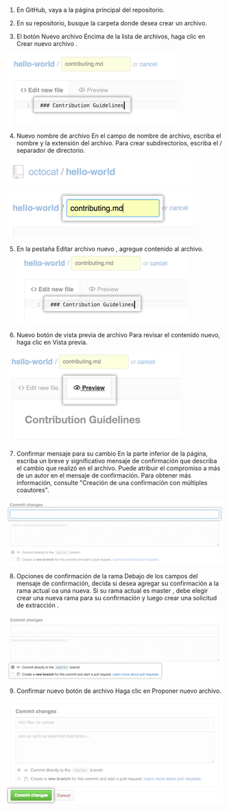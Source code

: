 1. En GitHub, vaya a la página principal del repositorio.

2. En su repositorio, busque la carpeta donde desea crear un archivo.

3. El botón Nuevo archivo Encima de la lista de archivos, haga clic en Crear nuevo archivo .

![new-file-content](../imgs/new-file-content.png)

4. Nuevo nombre de archivo En el campo de nombre de archivo, escriba el nombre y la extensión del archivo. Para crear subdirectorios, escriba el / separador de directorio.

![new-file-name](../imgs/new-file-name.png)

5. En la pestaña Editar archivo nuevo , agregue contenido al archivo.
![new-file-content](../imgs/new-file-content.png)

6. Nuevo botón de vista previa de archivo Para revisar el contenido nuevo, haga clic en Vista previa.

![new-file-preview](../imgs/new-file-preview.png)

7. Confirmar mensaje para su cambio En la parte inferior de la página, escriba un breve y significativo mensaje de confirmación que describa el cambio que realizó en el archivo. Puede atribuir el compromiso a más de un autor en el mensaje de confirmación. Para obtener más información, consulte "Creación de una confirmación con múltiples coautores".

![write-commit-message-quick-pull.png](../imgs/write-commit-message-quick-pull.png)

8. Opciones de confirmación de la rama Debajo de los campos del mensaje de confirmación, decida si desea agregar su confirmación a la rama actual oa una nueva. Si su rama actual es master , debe elegir crear una nueva rama para su confirmación y luego crear una solicitud de extracción .

![choose-commit-branch](../imgs/choose-commit-branch.png)

9. Confirmar nuevo botón de archivo Haga clic en Proponer nuevo archivo.

![commit-changes-button](../imgs/commit-changes-button.png)
